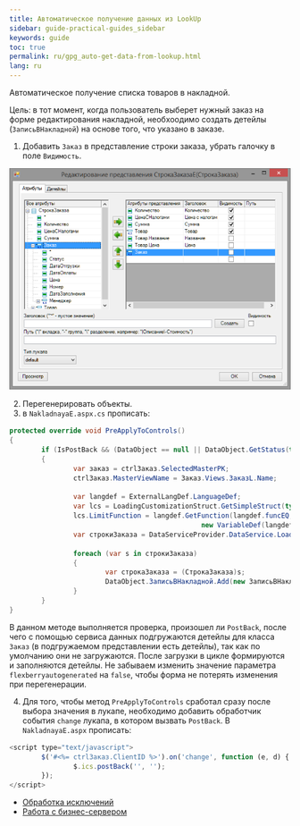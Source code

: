 ```yaml
---
title: Автоматическое получение данных из LookUp
sidebar: guide-practical-guides_sidebar
keywords: guide
toc: true
permalink: ru/gpg_auto-get-data-from-lookup.html
lang: ru
---
```


Автоматическое получение списка товаров в накладной.

Цель: в тот момент, когда пользователь выберет нужный заказ на форме редактирования накладной, необхоодимо создать детейлы (`ЗаписьВНакладной`) на основе того, что указано в заказе.

1. Добавить `Заказ` в представление строки заказа, убрать галочку в поле `Видимость`.

![](/images/pages/guides/flexberry-aspnet/stroka-zakaza-view.png)

2. Перегенерировать объекты.
3. в `NakladnayaE.aspx.cs` прописать:

```csharp
protected override void PreApplyToControls()
{
		if (IsPostBack && (DataObject == null || DataObject.GetStatus(true) == ObjectStatus.Created))
		{
				var заказ = ctrlЗаказ.SelectedMasterPK;
				ctrlЗаказ.MasterViewName = Заказ.Views.ЗаказL.Name;

				var langdef = ExternalLangDef.LanguageDef;
				var lcs = LoadingCustomizationStruct.GetSimpleStruct(typeof(СтрокаЗаказа), СтрокаЗаказа.Views.СтрокаЗаказаE);
				lcs.LimitFunction = langdef.GetFunction(langdef.funcEQ,
												new VariableDef(langdef.GuidType, Information.ExtractPropertyPath<СтрокаЗаказа>(x => x.Заказ)), заказ);
				var строкиЗаказа = DataServiceProvider.DataService.LoadObjects(lcs);

				foreach (var s in строкиЗаказа)
				{
						var строкаЗаказа = (СтрокаЗаказа)s;
						DataObject.ЗаписьВНакладной.Add(new ЗаписьВНакладной { Количество = строкаЗаказа.Количество, Товар = строкаЗаказа.Товар });
				}
		}
}
```

В данном методе выполняется проверка, произошел ли `PostBack`, после чего с помощью сервиса данных подгружаются детейлы для класса `Заказ` (в подгружаемом представлении есть детейлы), так как по умолчанию они не загружаются. 
После загрузки в цикле формируются и заполняются детейлы.
Не забываем изменить значение параметра `flexberryautogenerated` на `false`, чтобы форма не потерять изменения при перегенерации.

4. Для того, чтобы метод `PreApplyToControls` сработал сразу после выбора значения в лукапе, необходимо добавить обработчик события `change` лукапа, в котором вызвать `PostBack`.
В `NakladnayaE.aspx` прописать:

```js
<script type="text/javascript">
		$('#<%= ctrlЗаказ.ClientID %>').on('change', function (e, d) {
				$.ics.postBack('', '');
		});
</script>
```

* <i class="fa fa-arrow-left" aria-hidden="true"></i> [Обработка исключений](gpg_set-exception.html)
* [Работа с бизнес-сервером](gpg_business-server.html) <i class="fa fa-arrow-right" aria-hidden="true"></i> 
